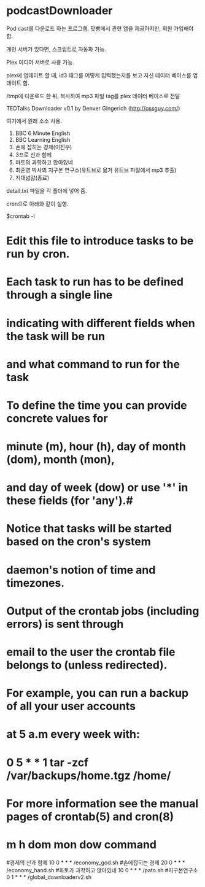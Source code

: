# podcastDownloader

Pod cast를 다운로드 하는 프로그램.
팟빵에서 관련 앱을 제공하지만,
회원 가입해야 함.

개인 서버가 있다면, 스크립트로 자동화 가능.

Plex 미디어 서버로 사용 가능.

plex에 업데이트 할 때, id3 태그를 어떻게 입력했는지를 보고
자신 데이터 베이스를 업데이트 함.

/tmp에 다운로드 한 뒤,
복사하여 mp3 파일 tag를 plex 데이터 베이스로 전달


TEDTalks Downloader v0.1
by Denver Gingerich (http://ossguy.com/)

여기에서 원래 소소 사용.


1. BBC 6 Minute English
2. BBC Learning English
3. 손에 잡히는 경제(이진우)
4. 3프로 신과 함께
5. 파토의 과학하고 앉아있네
6. 최준영 박사의 지구본 연구소(유트브로 옮겨 유트브 파일에서 mp3 추출)
7. 지대넓얇(종료)


detail.txt 파일을 각 폴더에 넣어 줌.


cron으로 아래와 같이 실행.


$crontab -l
# Edit this file to introduce tasks to be run by cron.
#
# Each task to run has to be defined through a single line
# indicating with different fields when the task will be run
# and what command to run for the task
#
# To define the time you can provide concrete values for
# minute (m), hour (h), day of month (dom), month (mon),
# and day of week (dow) or use '*' in these fields (for 'any').#
# Notice that tasks will be started based on the cron's system
# daemon's notion of time and timezones.
#
# Output of the crontab jobs (including errors) is sent through
# email to the user the crontab file belongs to (unless redirected).
#
# For example, you can run a backup of all your user accounts
# at 5 a.m every week with:
# 0 5 * * 1 tar -zcf /var/backups/home.tgz /home/
#
# For more information see the manual pages of crontab(5) and cron(8)
#
# m h  dom mon dow   command
#경제의 신과 함께
10 0 * * * /economy_god.sh
#손에잡히는 경제
20 0 * * * /economy_hand.sh
#파토가 과학하고 앉아있네
10 0 * * * /pato.sh
#지구본연구소
0 1 * * * /global_downloaderv2.sh

